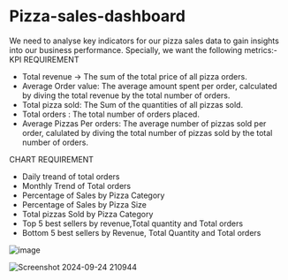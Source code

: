 # Pizza-sales-dashboard
We need to analyse key indicators for our pizza sales data to gain insights into our business performance. Specially, we want the following metrics:-
KPI REQUIREMENT
- Total revenue -> The sum of the total price of all pizza orders.
- Average Order value: The average amount spent per order, calculated by diving the total revenue by the total number of orders.
- Total pizza sold: The Sum of the quantities of all pizzas sold.
- Total orders : The total number of orders placed.
- Average Pizzas Per orders: The average number of pizzas sold per order, calulated by diving the total number of pizzas sold by the total number of orders.

CHART REQUIREMENT
- Daily treand of total orders
- Monthly Trend of Total orders
- Percentage of Sales by Pizza Category
- Percentage of Sales by Pizza Size
- Total pizzas Sold by Pizza Category
- Top 5 best sellers by revenue,Total quantity and Total orders
- Bottom 5 best sellers by Revenue, Total Quantity and Total orders


![image](https://github.com/user-attachments/assets/1e8698d4-bc08-4ad4-80ee-141a417f7271)


![Screenshot 2024-09-24 210944](https://github.com/user-attachments/assets/aeb07cba-fa8e-4065-87b1-340b4afd49c4)


